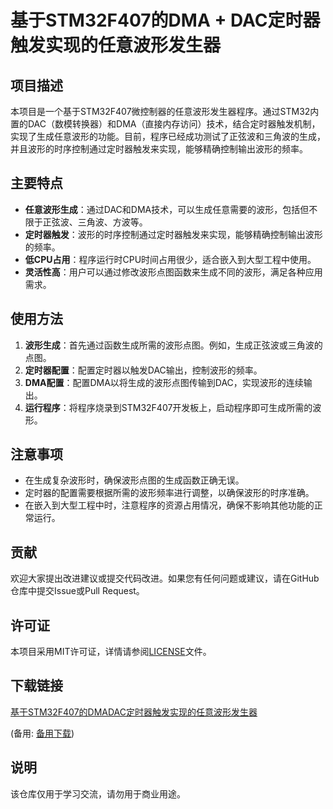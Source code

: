 # 基于STM32F407的DMA + DAC定时器触发实现的任意波形发生器

## 项目描述

本项目是一个基于STM32F407微控制器的任意波形发生器程序。通过STM32内置的DAC（数模转换器）和DMA（直接内存访问）技术，结合定时器触发机制，实现了生成任意波形的功能。目前，程序已经成功测试了正弦波和三角波的生成，并且波形的时序控制通过定时器触发来实现，能够精确控制输出波形的频率。

## 主要特点

- **任意波形生成**：通过DAC和DMA技术，可以生成任意需要的波形，包括但不限于正弦波、三角波、方波等。
- **定时器触发**：波形的时序控制通过定时器触发来实现，能够精确控制输出波形的频率。
- **低CPU占用**：程序运行时CPU时间占用很少，适合嵌入到大型工程中使用。
- **灵活性高**：用户可以通过修改波形点图函数来生成不同的波形，满足各种应用需求。

## 使用方法

1. **波形生成**：首先通过函数生成所需的波形点图。例如，生成正弦波或三角波的点图。
2. **定时器配置**：配置定时器以触发DAC输出，控制波形的频率。
3. **DMA配置**：配置DMA以将生成的波形点图传输到DAC，实现波形的连续输出。
4. **运行程序**：将程序烧录到STM32F407开发板上，启动程序即可生成所需的波形。

## 注意事项

- 在生成复杂波形时，确保波形点图的生成函数正确无误。
- 定时器的配置需要根据所需的波形频率进行调整，以确保波形的时序准确。
- 在嵌入到大型工程中时，注意程序的资源占用情况，确保不影响其他功能的正常运行。

## 贡献

欢迎大家提出改进建议或提交代码改进。如果您有任何问题或建议，请在GitHub仓库中提交Issue或Pull Request。

## 许可证

本项目采用MIT许可证，详情请参阅[LICENSE](LICENSE)文件。

## 下载链接
[基于STM32F407的DMADAC定时器触发实现的任意波形发生器](https://pan.quark.cn/s/7db8915e432e) 

(备用: [备用下载](https://pan.baidu.com/s/1M0RMktlEZqpVVlyKpudnCA?pwd=1234))

## 说明

该仓库仅用于学习交流，请勿用于商业用途。
